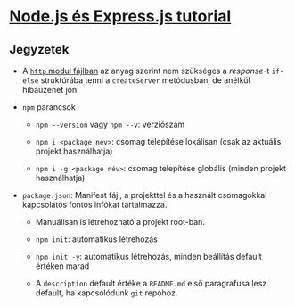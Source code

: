 # [Node.js és Express.js tutorial](https://www.youtube.com/watch?v=Oe421EPjeBE&ab_channel=freeCodeCamp.org)

## Jegyzetek

- A [`http` modul fájlban](./xx-http-module.js) az anyag szerint nem szükséges a *response*-t `if-else` struktúrába tenni a `createServer` metódusban, de anélkül hibaüzenet jön.

- `npm` parancsok

    - `npm --version` vagy `npm --v`: verziószám

    - `npm i <package név>`: csomag telepítése lokálisan (csak az aktuális projekt használhatja)

    - `npm i -g <package név>`: csomag telepítése globális (minden projekt használhatja) 

- `package.json`: Manifest fájl, a projekttel és a használt csomagokkal kapcsolatos fontos infókat tartalmazza.

    - Manuálisan is létrehozható a projekt root-ban.

    - `npm init`: automatikus létrehozás

    - `npm init -y`: automatikus létrehozás, minden beállítás default értéken marad

    - A `description` default értéke a `README.md` első paragrafusa lesz default, ha kapcsolódunk `git` repóhoz.